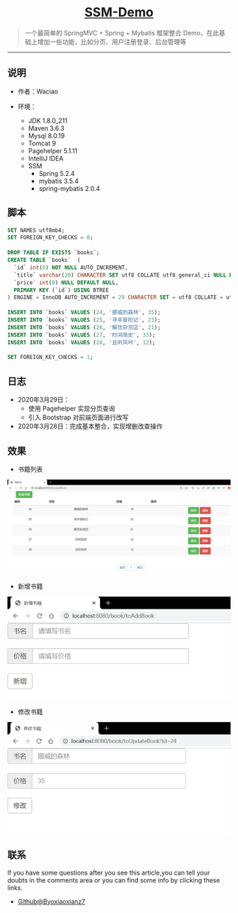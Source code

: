 <h1 align="center"><a href="https://github.com/SSM-Demo" target="_blank">SSM-Demo</a></h1>

> 一个最简单的 SpringMVC + Spring + Mybatis 框架整合 Demo，在此基础上增加一些功能，比如分页、用户注册登录、后台管理等

------------------------------

## 说明

- 作者：Waciao

- 环境：

    - JDK        1.8.0_211
    - Maven      3.6.3
    - Mysql      8.0.19
    - Tomcat     9
    - Pagehelper 5.1.11
    - IntelliJ IDEA
    - SSM
        - Spring           5.2.4
        - mybatis          3.5.4
        - spring-mybatis   2.0.4
        
## 脚本

```sql
SET NAMES utf8mb4;
SET FOREIGN_KEY_CHECKS = 0;

DROP TABLE IF EXISTS `books`;
CREATE TABLE `books`  (
  `id` int(0) NOT NULL AUTO_INCREMENT,
  `title` varchar(20) CHARACTER SET utf8 COLLATE utf8_general_ci NULL DEFAULT NULL,
  `price` int(0) NULL DEFAULT NULL,
  PRIMARY KEY (`id`) USING BTREE
) ENGINE = InnoDB AUTO_INCREMENT = 29 CHARACTER SET = utf8 COLLATE = utf8_general_ci ROW_FORMAT = Dynamic;

INSERT INTO `books` VALUES (24, '挪威的森林', 35);
INSERT INTO `books` VALUES (25, '寻羊冒险记', 23);
INSERT INTO `books` VALUES (26, '解忧杂货店', 21);
INSERT INTO `books` VALUES (27, '时间简史', 33);
INSERT INTO `books` VALUES (28, '且听风吟', 12);

SET FOREIGN_KEY_CHECKS = 1;
```

## 日志

- 2020年3月29日：
    - 使用 Pagehelper 实现分页查询
    - 引入 Bootstrap 对前端页面进行改写
- 2020年3月28日：完成基本整合，实现增删改查操作

## 效果

- 书籍列表

![书籍列表](https://raw.githubusercontent.com/Byojiaoxianz7/SSM-Demo/master/images/%E4%B9%A6%E7%B1%8D%E5%88%97%E8%A1%A8%E9%A1%B5%E9%9D%A2.png)

- 新增书籍

![新增书籍](https://raw.githubusercontent.com/Byojiaoxianz7/SSM-Demo/master/images/%E6%96%B0%E5%A2%9E%E4%B9%A6%E7%B1%8D%E9%A1%B5%E9%9D%A2.png)

- 修改书籍

![修改书籍](https://raw.githubusercontent.com/Byojiaoxianz7/SSM-Demo/master/images/%E4%BF%AE%E6%94%B9%E4%B9%A6%E7%B1%8D%E9%A1%B5%E9%9D%A2.png)
        
## 联系

If you have some questions after you see this article,you can tell your doubts in the comments area or you can find some info by clicking these links.

- [Github@Byoxiaoxianz7](https://github.com/byojiaoxianz7)
    
